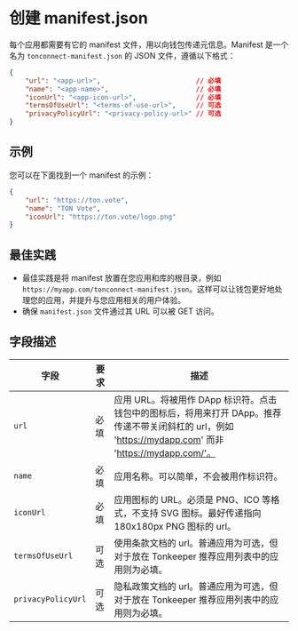 # 创建 manifest.json

每个应用都需要有它的 manifest 文件，用以向钱包传递元信息。Manifest 是一个名为 `tonconnect-manifest.json` 的 JSON 文件，遵循以下格式：

```json
{
    "url": "<app-url>",                        // 必填
    "name": "<app-name>",                      // 必填
    "iconUrl": "<app-icon-url>",               // 必填
    "termsOfUseUrl": "<terms-of-use-url>",     // 可选
    "privacyPolicyUrl": "<privacy-policy-url>" // 可选
}
```

## 示例

您可以在下面找到一个 manifest 的示例：

```json
{
    "url": "https://ton.vote",
    "name": "TON Vote",
    "iconUrl": "https://ton.vote/logo.png"
}
```
## 最佳实践

- 最佳实践是将 manifest 放置在您应用和库的根目录，例如 `https://myapp.com/tonconnect-manifest.json`。这样可以让钱包更好地处理您的应用，并提升与您应用相关的用户体验。
- 确保 `manifest.json` 文件通过其 URL 可以被 GET 访问。

## 字段描述
|字段|要求|描述|
|---|---|---|
|`url` |必填| 应用 URL。将被用作 DApp 标识符。点击钱包中的图标后，将用来打开 DApp。推荐传递不带关闭斜杠的 url，例如 'https://mydapp.com' 而非 'https://mydapp.com/'。|
| `name`|必填| 应用名称。可以简单，不会被用作标识符。|
| `iconUrl`| 必填 | 应用图标的 URL。必须是 PNG、ICO 等格式，不支持 SVG 图标。最好传递指向 180x180px PNG 图标的 url。|
| `termsOfUseUrl` |可选| 使用条款文档的 url。普通应用为可选，但对于放在 Tonkeeper 推荐应用列表中的应用则为必填。|
| `privacyPolicyUrl` | 可选 | 隐私政策文档的 url。普通应用为可选，但对于放在 Tonkeeper 推荐应用列表中的应用则为必填。|
